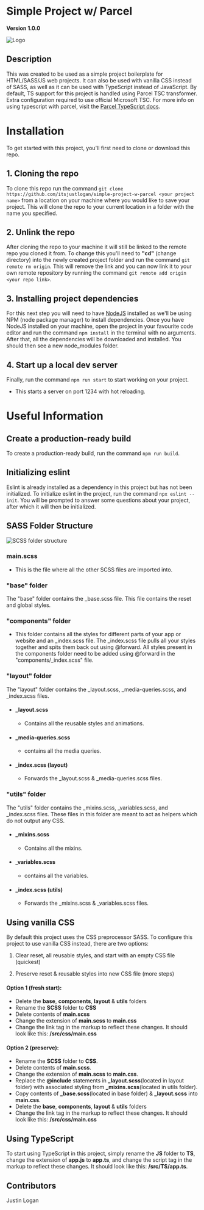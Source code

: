 # Simple Project w/ Parcel

**Version 1.0.0**

![Logo](/public/favicon.ico)


## Description

This was created to be used as a simple project boilerplate for HTML/SASS/JS web projects. It can also be used with vanilla CSS instead of SASS, as well as it can be used with TypeScript instead of JavaScript. By default, TS support for this project is handled using Parcel TSC transformer. Extra configuration required to use official Microsoft TSC. For more info on using typescript with parcel, visit the [Parcel TypeScript docs](https://parceljs.org/languages/typescript/ "Parcel TypeScript documentation website").

# **Installation**

To get started with this project, you'll first need to clone or download this repo. 

## 1. Cloning the repo

To clone this repo run the command `git clone https://github.com/itsjustlogan/simple-project-w-parcel <your project name>` from a location on your machine where you would like to save your project. This will clone the repo to your current location in a folder with the name you specified. 

## 2. Unlink the repo

After cloning the repo to your machine it will still be linked to the remote repo you cloned it from. To change this you'll need to **"cd"** (change directory) into the newly created project folder and run the command `git remote rm origin`. This will remove the link and you can now link it to your own remote repository by running the command `git remote add origin <your repo link>`.

## 3. Installing project dependencies

For this next step you will need to have [NodeJS](https://nodejs.org/en/ "NodeJS Download") installed as we'll be using NPM (node package manager) to install dependencies. Once you have NodeJS installed on your machine, open the project in your favourite code editor and run the command `npm install` in the terminal with no arguments. After that, all the dependencies will be downloaded and installed. You should then see a new node_modules folder.

## 4. Start up a local dev server

Finally, run the command `npm run start` to start working on your project. 
* This starts a server on port 1234 with hot reloading.

# **Useful Information**

## **Create a production-ready build**

To create a production-ready build, run the command `npm run build`.

## **Initializing eslint**

Eslint is already installed as a dependency in this project but has not been initialized. To initialize eslint in the project, run the command `npx eslint --init`. You will be prompted to answer some questions about your project, after which it will then be initialized.

## **SASS Folder Structure**

![SCSS folder structure](https://user-images.githubusercontent.com/31719884/147716739-0a6f2d9f-8843-4128-b973-d123b5f422dd.png)

### **main.scss** 

* This is the file where all the other SCSS files are imported into.

### **"base" folder**

The "base" folder contains the _base.scss file. This file contains the reset and global styles.

### **"components" folder**

* This folder contains all the styles for different parts of your app or website and an _index.scss file. The _index.scss file pulls all your styles together and spits them back out using @forward. All styles present in the components folder need to be added using @forward in the "components/_index.scss" file.

### **"layout" folder**

The "layout" folder contains the _layout.scss, _media-queries.scss, and _index.scss files.

* #### **_layout.scss**

  * Contains all the reusable styles and animations.

* #### **_media-queries.scss**

  * contains all the media queries.

* #### **_index.scss (layout)**

  * Forwards the _layout.scss & _media-queries.scss files.

### **"utils" folder**

The "utils" folder contains the _mixins.scss, _variables.scss, and _index.scss files. These files in this folder are meant to act as helpers which do not output any CSS.

* #### **_mixins.scss**

  * Contains all the mixins.

* #### **_variables.scss**

  * contains all the variables.

* #### **_index.scss (utils)**

  * Forwards the _mixins.scss & _variables.scss files.

## **Using vanilla CSS**

By default this project uses the CSS preprocessor SASS. To configure this project to use vanilla CSS instead, there are two options:

1. Clear reset, all reusable styles, and start with an empty CSS file (quickest)

2. Preserve reset & reusable styles into new CSS file (more steps)

#### Option 1 (fresh start):

* Delete the **base**, **components**, **layout** & **utils** folders
* Rename the **SCSS** folder to **CSS**
* Delete contents of **main.scss** 
* Change the extension of **main.scss** to **main.css**
* Change the link tag in the markup to reflect these changes. It should look like this: **/src/css/main.css**

#### Option 2 (preserve):
* Rename the **SCSS** folder to **CSS**.
* Delete contents of **main.scss**.
* Change the extension of **main.scss** to **main.css**.
* Replace the **@include** statements in **_layout.scss**(located in layout folder) with associated styling from **_mixins.scss**(located in utils folder). 
* Copy contents of **_base.scss**(located in base folder) & **_layout.scss** into **main.css**.
* Delete the **base**, **components**, **layout** & **utils** folders
* Change the link tag in the markup to reflect these changes. It should look like this: **/src/css/main.css**

## Using TypeScript

To start using TypeScript in this project, simply rename the **JS** folder to **TS**, change the extension of **app.js** to **app.ts**, and change the script tag in the markup to reflect these changes.
It should look like this: **/src/TS/app.ts**.

## Contributors

Justin Logan
